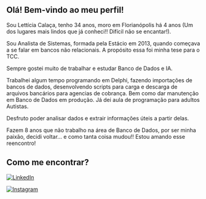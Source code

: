 ## Olá! Bem-vindo ao meu perfil!
Sou Lettícia Calaça, tenho 34 anos, moro em Florianópolis há 4 anos (Um dos lugares mais lindos que já conheci!! Difícil não se encantar!).

Sou Analista de Sistemas, formada pela Estácio em 2013, quando começava a se falar em bancos não relacionais. A propósito essa foi minha tese para o TCC.

Sempre gostei muito de trabalhar e estudar Banco de Dados e IA.

Trabalhei algum tempo programando em Delphi, fazendo importações de bancos de dados, desenvolvendo scripts para carga e descarga de arquivos bancários para agencias de cobrança.
Bem como dar manutenção em Banco de Dados em produção.
Já dei aula de programação para adultos Autistas.

Desfruto poder analisar dados e extrair informações úteis a partir delas.


Fazem 8 anos que não trabalho na área de Banco de Dados, por ser minha paixão, decidi voltar... e como tanta coisa mudou!! Estou amando esse reencontro!

## Como me encontrar?

[![LinkedIn](https://img.shields.io/badge/LinkedIn-000?style=for-the-badge&logo=linkedin&logoColor=0E76A8)](https://www.linkedin.com/in/lettícia-calaça/)

[![Instagram](https://img.shields.io/badge/Instagram-000?style=for-the-badge&logo=instagram)](https://www.instagram.com/letticiacalaca/)

